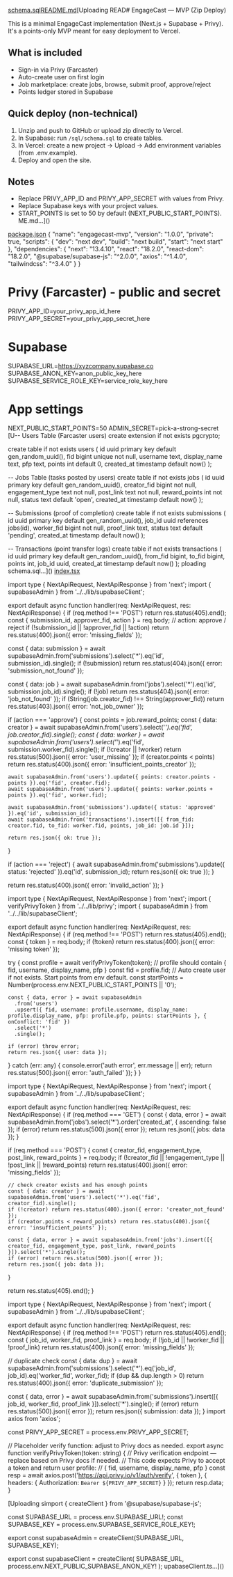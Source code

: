 [schema.sql](https://github.com/user-attachments/files/23134696/schema.sql)[README.md](https://github.com/user-attachments/files/23134679/README.md)[Uploading READ# EngageCast — MVP (Zip Deploy)

This is a minimal EngageCast implementation (Next.js + Supabase + Privy).
It's a points-only MVP meant for easy deployment to Vercel.

## What is included
- Sign-in via Privy (Farcaster)
- Auto-create user on first login
- Job marketplace: create jobs, browse, submit proof, approve/reject
- Points ledger stored in Supabase

## Quick deploy (non-technical)
1. Unzip and push to GitHub or upload zip directly to Vercel.
2. In Supabase: run `/sql/schema.sql` to create tables.
3. In Vercel: create a new project -> Upload -> Add environment variables (from .env.example).
4. Deploy and open the site.

## Notes
- Replace PRIVY_APP_ID and PRIVY_APP_SECRET with values from Privy.
- Replace Supabase keys with your project values.
- START_POINTS is set to 50 by default (NEXT_PUBLIC_START_POINTS).
ME.md…]()


[package.json](https://github.com/user-attachments/files/23134686/package.json)
{
  "name": "engagecast-mvp",
  "version": "1.0.0",
  "private": true,
  "scripts": {
    "dev": "next dev",
    "build": "next build",
    "start": "next start"
  },
  "dependencies": {
    "next": "13.4.10",
    "react": "18.2.0",
    "react-dom": "18.2.0",
    "@supabase/supabase-js": "^2.0.0",
    "axios": "^1.4.0",
    "tailwindcss": "^3.4.0"
  }
}


# Privy (Farcaster) - public and secret
PRIVY_APP_ID=your_privy_app_id_here
PRIVY_APP_SECRET=your_privy_app_secret_here

# Supabase
SUPABASE_URL=https://xyzcompany.supabase.co
SUPABASE_ANON_KEY=anon_public_key_here
SUPABASE_SERVICE_ROLE_KEY=service_role_key_here

# App settings
NEXT_PUBLIC_START_POINTS=50
ADMIN_SECRET=pick-a-strong-secret
[U-- Users Table (Farcaster users)
create extension if not exists pgcrypto;

create table if not exists users (
  id uuid primary key default gen_random_uuid(),
  fid bigint unique not null,
  username text,
  display_name text,
  pfp text,
  points int default 0,
  created_at timestamp default now()
);

-- Jobs Table (tasks posted by users)
create table if not exists jobs (
  id uuid primary key default gen_random_uuid(),
  creator_fid bigint not null,
  engagement_type text not null,
  post_link text not null,
  reward_points int not null,
  status text default 'open',
  created_at timestamp default now()
);

-- Submissions (proof of completion)
create table if not exists submissions (
  id uuid primary key default gen_random_uuid(),
  job_id uuid references jobs(id),
  worker_fid bigint not null,
  proof_link text,
  status text default 'pending',
  created_at timestamp default now()
);

-- Transactions (point transfer logs)
create table if not exists transactions (
  id uuid primary key default gen_random_uuid(),
  from_fid bigint,
  to_fid bigint,
  points int,
  job_id uuid,
  created_at timestamp default now()
);
ploading schema.sql…]()
[index.tsx](https://github.com/user-attachments/files/23134707/index.tsx)

import type { NextApiRequest, NextApiResponse } from 'next';
import { supabaseAdmin } from '../../lib/supabaseClient';

export default async function handler(req: NextApiRequest, res: NextApiResponse) {
  if (req.method !== 'POST') return res.status(405).end();
  const { submission_id, approver_fid, action } = req.body; // action: approve / reject
  if (!submission_id || !approver_fid || !action) return res.status(400).json({ error: 'missing_fields' });

  const { data: submission } = await supabaseAdmin.from('submissions').select('*').eq('id', submission_id).single();
  if (!submission) return res.status(404).json({ error: 'submission_not_found' });

  const { data: job } = await supabaseAdmin.from('jobs').select('*').eq('id', submission.job_id).single();
  if (!job) return res.status(404).json({ error: 'job_not_found' });
  if (String(job.creator_fid) !== String(approver_fid)) return res.status(403).json({ error: 'not_job_owner' });

  if (action === 'approve') {
    const points = job.reward_points;
    const { data: creator } = await supabaseAdmin.from('users').select('*').eq('fid', job.creator_fid).single();
    const { data: worker } = await supabaseAdmin.from('users').select('*').eq('fid', submission.worker_fid).single();
    if (!creator || !worker) return res.status(500).json({ error: 'user_missing' });
    if (creator.points < points) return res.status(400).json({ error: 'insufficient_points_creator' });

    await supabaseAdmin.from('users').update({ points: creator.points - points }).eq('fid', creator.fid);
    await supabaseAdmin.from('users').update({ points: worker.points + points }).eq('fid', worker.fid);

    await supabaseAdmin.from('submissions').update({ status: 'approved' }).eq('id', submission_id);
    await supabaseAdmin.from('transactions').insert([{ from_fid: creator.fid, to_fid: worker.fid, points, job_id: job.id }]);

    return res.json({ ok: true });
  }

  if (action === 'reject') {
    await supabaseAdmin.from('submissions').update({ status: 'rejected' }).eq('id', submission_id);
    return res.json({ ok: true });
  }

  return res.status(400).json({ error: 'invalid_action' });
}



import type { NextApiRequest, NextApiResponse } from 'next';
import { verifyPrivyToken } from '../../lib/privy';
import { supabaseAdmin } from '../../lib/supabaseClient';

export default async function handler(req: NextApiRequest, res: NextApiResponse) {
  if (req.method !== 'POST') return res.status(405).end();
  const { token } = req.body;
  if (!token) return res.status(400).json({ error: 'missing token' });

  try {
    const profile = await verifyPrivyToken(token);
    // profile should contain { fid, username, display_name, pfp }
    const fid = profile.fid;
    // Auto create user if not exists. Start points from env default.
    const startPoints = Number(process.env.NEXT_PUBLIC_START_POINTS || '0');

    const { data, error } = await supabaseAdmin
      .from('users')
      .upsert({ fid, username: profile.username, display_name: profile.display_name, pfp: profile.pfp, points: startPoints }, { onConflict: 'fid' })
      .select('*')
      .single();

    if (error) throw error;
    return res.json({ user: data });
  } catch (err: any) {
    console.error('auth error', err.message || err);
    return res.status(500).json({ error: 'auth_failed' });
  }
}



import type { NextApiRequest, NextApiResponse } from 'next';
import { supabaseAdmin } from '../../lib/supabaseClient';

export default async function handler(req: NextApiRequest, res: NextApiResponse) {
  if (req.method === 'GET') {
    const { data, error } = await supabaseAdmin.from('jobs').select('*').order('created_at', { ascending: false });
    if (error) return res.status(500).json({ error });
    return res.json({ jobs: data });
  }

  if (req.method === 'POST') {
    const { creator_fid, engagement_type, post_link, reward_points } = req.body;
    if (!creator_fid || !engagement_type || !post_link || !reward_points) return res.status(400).json({ error: 'missing_fields' });

    // check creator exists and has enough points
    const { data: creator } = await supabaseAdmin.from('users').select('*').eq('fid', creator_fid).single();
    if (!creator) return res.status(400).json({ error: 'creator_not_found' });
    if (creator.points < reward_points) return res.status(400).json({ error: 'insufficient_points' });

    const { data, error } = await supabaseAdmin.from('jobs').insert([{ creator_fid, engagement_type, post_link, reward_points }]).select('*').single();
    if (error) return res.status(500).json({ error });
    return res.json({ job: data });
  }

  return res.status(405).end();
}



import type { NextApiRequest, NextApiResponse } from 'next';
import { supabaseAdmin } from '../../lib/supabaseClient';

export default async function handler(req: NextApiRequest, res: NextApiResponse) {
  if (req.method !== 'POST') return res.status(405).end();
  const { job_id, worker_fid, proof_link } = req.body;
  if (!job_id || !worker_fid || !proof_link) return res.status(400).json({ error: 'missing_fields' });

  // duplicate check
  const { data: dup } = await supabaseAdmin.from('submissions').select('*').eq('job_id', job_id).eq('worker_fid', worker_fid);
  if (dup && dup.length > 0) return res.status(400).json({ error: 'duplicate_submission' });

  const { data, error } = await supabaseAdmin.from('submissions').insert([{ job_id, worker_fid, proof_link }]).select('*').single();
  if (error) return res.status(500).json({ error });
  return res.json({ submission: data });
}
import axios from 'axios';

const PRIVY_APP_SECRET = process.env.PRIVY_APP_SECRET;

// Placeholder verify function: adjust to Privy docs as needed.
export async function verifyPrivyToken(token: string) {
  // Privy verification endpoint — replace based on Privy docs if needed.
  // This code expects Privy to accept a token and return user profile:
  // { fid, username, display_name, pfp }
  const resp = await axios.post('https://api.privy.io/v1/auth/verify', { token }, {
    headers: { Authorization: `Bearer ${PRIVY_APP_SECRET}` }
  });
  return resp.data;
}



[Uploading simport { createClient } from '@supabase/supabase-js';

const SUPABASE_URL = process.env.SUPABASE_URL!;
const SUPABASE_KEY = process.env.SUPABASE_SERVICE_ROLE_KEY!;

export const supabaseAdmin = createClient(SUPABASE_URL, SUPABASE_KEY);

export const supabaseClient = createClient(
  SUPABASE_URL,
  process.env.NEXT_PUBLIC_SUPABASE_ANON_KEY!
);
upabaseClient.ts…]()

